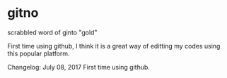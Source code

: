 # gitno
scrabbled word of ginto "gold"

First time using github, I think it is a great way of editting my codes using this popular platform.

Changelog:
July 08, 2017
First time using github.
